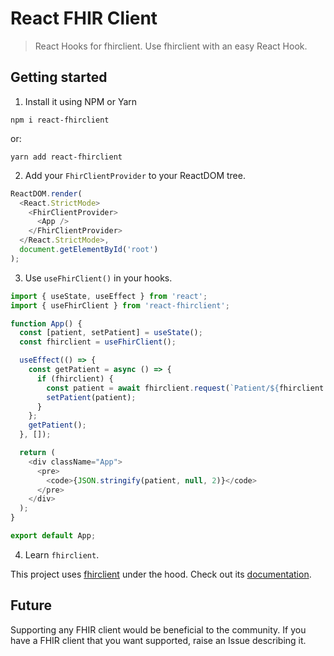 # React FHIR Client

> React Hooks for fhirclient. Use fhirclient with an easy React Hook.

## Getting started

1. Install it using NPM or Yarn

```
npm i react-fhirclient
```

or:

```
yarn add react-fhirclient
```

2. Add your `FhirClientProvider` to your ReactDOM tree.

```js
ReactDOM.render(
  <React.StrictMode>
    <FhirClientProvider>
      <App />
    </FhirClientProvider>
  </React.StrictMode>,
  document.getElementById('root')
);
```

3. Use `useFhirClient()` in your hooks.

```js
import { useState, useEffect } from 'react';
import { useFhirClient } from 'react-fhirclient';

function App() {
  const [patient, setPatient] = useState();
  const fhirclient = useFhirClient();

  useEffect(() => {
    const getPatient = async () => {
      if (fhirclient) {
        const patient = await fhirclient.request(`Patient/${fhirclient.patient.id}`);
        setPatient(patient);
      }
    };
    getPatient();
  }, []);

  return (
    <div className="App">
      <pre>
        <code>{JSON.stringify(patient, null, 2)}</code>
      </pre>
    </div>
  );
}

export default App;
```

4. Learn `fhirclient`.

This project uses [fhirclient](https://github.com/smart-on-fhir/client-js) under the hood. Check out its [documentation](http://docs.smarthealthit.org/client-js/).

## Future

Supporting any FHIR client would be beneficial to the community. If you have a FHIR client that you want supported, raise an Issue describing it.
